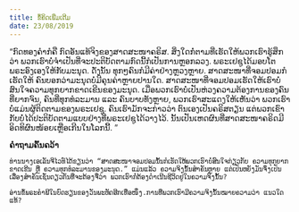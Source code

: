 ```yaml
---
title: ຂໍ້ຄິດເພີ່ມເຕີມ
date: 23/08/2019
---
```


“ກົດທອງຄຳກໍຄື ກົດອັນແທ້ຈິງຂອງສາດສະໜາຄຣິສ. ສິ່ງໃດກໍ່ຕາມທີ່ເຮັດໃຫ້ພວກເຮົາຮູ້ສຶກວ່າ ພວກເຮົາບໍ່ຈຳເປັນທີ່ຈະປະຕິບັດຕາມກົດນີ້ກໍເປັນການຫຼອກລວງ. ພຣະເຢຊູໄດ້ມອບໂຕພຣະອົງເອງໃຫ້ກັບມະນຸດ. ດັ່ງນັ້ນ ທຸກໆຄົນກໍມີຄ່າຢ່າງຫຼວງຫຼາຍ. ສາດສະໜາທີ່ຈອມປອມກໍເຮັດໃຫ້ ຄົນບອກວ່າມະນຸດບໍ່ມີຄຸນຄ່າຫຼາຍປານໃດ. ສາດສະໜາທີ່ຈອມປອມເຮັດໃຫ້ເຮົາບໍ່ສົນໃຈຄວາມທຸກຍາກຂາດເຂີນຂອງມະນຸດ. ເມື່ອພວກເຮົາບໍ່ເປັນຫ່ວງຄວາມຕ້ອງການຂອງຄົນທີ່ຍາກຈົນ, ຄົນທີ່ທຸກທໍລະມານ ແລະ ຄົນບາບທັງຫຼາຍ, ພວກເຮົາສະແດງໃຫ້ເຫັນວ່າ ພວກເຮົາບໍ່ແມ່ນຜູ້ຕິດຕາມຂອງພຣະເຢຊູ. ຄົນເຮົາມັກຈະກ່າວວ່າ ຕົນເອງເປັນຄຣິສຕຽນ ແຕ່ພວກເຂົາກັບບໍ່ໄດ້ປະຕິບັດຕາມແບບຢ່າງທີ່ພຣະເຢຊູໄດ້ວາງໄວ້. ນັ້ນເປັນເຫດຜົນທີ່ສາດສະໜາຄຣິດມີອິດທິຜົນໜ້ອຍເຫຼືອເກີນໃນໂລກນີ້. ”

**ຄຳຖາມຄົ້ນຄວ້າ**

`ທ່ານນາງເອເລັນຈີໄວທ໌ໄດ້ຂຽນວ່າ “ສາດສະໜາຈອມປອມນັ້ນກໍເຮັດໃຫ້ພວກເຮົາບໍ່ສົນໃຈກ່ຽວກັບ ຄວາມທຸກຍາກຂາດເຂີນ ຫຼື ຄວາມທຸກທໍລະມານຂອງມະນຸດ.” ແມ່ນແລ້ວ ຄວາມຈິງນັ້ນສຳຄັນຫຼາຍ ແຕ່ເປັນຫຍັງມັນຈຶ່ງເປັນເລື່ອງສຳຄັນເຊັ່ນດຽວກັນທີ່ຈະຕ້ອງຈື່ວ່າ ພວກເຮົາກໍ່ຕ້ອງດຳເນີນຊີວິດຢູ່ໃນຄວາມຈິງນັ້ນ?`

`ອ່ານຂໍ້ພຣະຄຳພີໃນບົດຮຽນຂອງວັນພະຫັດອີກເທື່ອໜຶ່ງ.ການທີ່ພວກເຮົາມີຄວາມຈິງນັ້ນໝາຍຄວາມວ່າ ແນວໃດແທ້?`